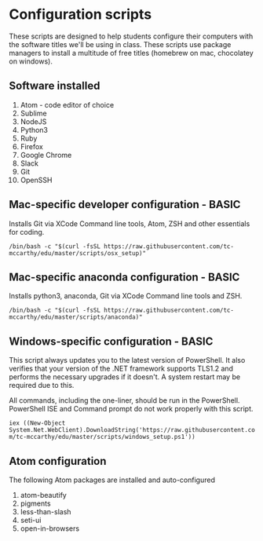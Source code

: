 # Configuration scripts

These scripts are designed to help students configure their computers with the software titles we'll be using in class. These scripts use package managers to install a multitude of free titles (homebrew on mac, chocolatey on windows).

## Software installed

1.  Atom - code editor of choice
2.  Sublime
3.  NodeJS
4.  Python3
5.  Ruby
6.  Firefox
7.  Google Chrome
8.  Slack
9.  Git
10. OpenSSH

## Mac-specific developer configuration - BASIC

Installs Git via XCode Command line tools, Atom, ZSH and other essentials for coding.

`/bin/bash -c "$(curl -fsSL https://raw.githubusercontent.com/tc-mccarthy/edu/master/scripts/osx_setup)"`

## Mac-specific anaconda configuration - BASIC

Installs python3, anaconda, Git via XCode Command line tools and ZSH.

`/bin/bash -c "$(curl -fsSL https://raw.githubusercontent.com/tc-mccarthy/edu/master/scripts/anaconda)"`

## Windows-specific configuration - BASIC

This script always updates you to the latest version of PowerShell. It also verifies that your version of the .NET framework supports TLS1.2 and performs the necessary upgrades if it doesn't. A system restart may be required due to this.

All commands, including the one-liner, should be run in the PowerShell. PowerShell ISE and Command prompt do not work properly with this script.

`iex ((New-Object System.Net.WebClient).DownloadString('https://raw.githubusercontent.com/tc-mccarthy/edu/master/scripts/windows_setup.ps1'))`

## Atom configuration

The following Atom packages are installed and auto-configured

1.  atom-beautify
2.  pigments
3.  less-than-slash
4.  seti-ui
5.  open-in-browsers
